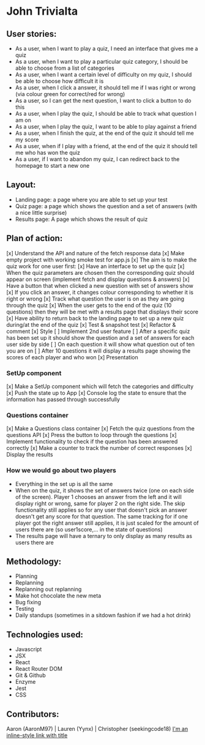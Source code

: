 # John Trivialta 

## User stories:
* As a user, when I want to play a quiz, I need an interface that gives me a quiz
* As a user, when I want to play a particular quiz category, I should be able to choose from a list of categories
* As a user, when I want a certain level of difficulty on my quiz, I should be able to choose how difficult it is
* As a user, when I click a answer, it should tell me if I was right or wrong (via colour green for correct/red for wrong)
* As a user, so I can get the next question, I want to click a button to do this
* As a user, when I play the quiz, I should be able to track what question I am on
* As a user, when I play the quiz, I want to be able to play against a friend
* As a user, when I finish the quiz, at the end of the quiz it should tell me my score
* As a user, when if I play with a friend, at the end of the quiz it should tell me who has won the quiz
* As a user, if I want to abandon my quiz, I can redirect back to the homepage to start a new one


## Layout:
* Landing page: a page where you are able to set up your test 
* Quiz page: a page which shows the question and a set of answers (with a nice little surprise)
* Results page: A page which shows the result of quiz

## Plan of action:
[x] Understand the API and nature of the fetch response data
[x] Make empty project with working smoke test for app.js
[x] The aim is to make the quiz work for one user first:
    [x] Have an interface to set up the quiz
    [x] When the quiz parameters are chosen then the corresponding quiz should appear on screen (implement fetch and display questions & answers)
    [x] Have a button that when clicked a new question with set of answers show
    [x] If you click an answer, it changes colour corresponding to whether it is right or wrong
    [x] Track what question the user is on as they are going through the quiz
    [x] When the user gets to the end of the quiz (10 questions) then they will be met with a results page that displays their score
    [x] Have ability to return back to the landing page to set up a new quiz during/at the end of the quiz
[x] Test & snapshot test
[x] Refactor & comment
[x] Style
[ ] Implement 2nd user feature
    [ ] After a specific quiz has been set up it should show the question and a set of answers for each user side by side
    [ ] On each question it will show what question out of ten you are on 
    [ ] After 10 questions it will display a results page showing the scores of each player and who won
[x] Presentation

### SetUp component
[x] Make a SetUp component which will fetch the categories and difficulty
[x] Push the state up to App
[x] Console log the state to ensure that the information has passed through successfully

### Questions container
[x] Make a Questions class container
[x] Fetch the quiz questions from the questions API
[x] Press the button to loop through the questions
[x] Implement functionality to check if the question has been answered correctly
[x] Make a counter to track the number of correct responses
[x] Display the results

### How we would go about two players
* Everything in the set up is all the same 
* When on the quiz, it shows the set of answers twice (one on each side of the screen). Player 1 chooses an answer from the left and it will display right or wrong, same for player 2 on the right side. The skip functionality still applies so for any user that doesn't pick an answer doesn't get any score for that question. The same tracking for if one player got the right answer still applies, it is just scaled for the amount of users there are (so user1score,... in the state of questions)
* The results page will have a ternary to only display as many results as users there are


## Methodology:
* Planning
* Replanning
* Replanning out replanning
* Make hot chocolate the new meta
* Bug fixing
* Testing
* Daily standups (sometimes in a sitdown fashion if we had a hot drink)

## Technologies used:
* Javascript
* JSX
* React
* React Router DOM
* Git & Github
* Enzyme
* Jest
* CSS

## Contributors:
Aaron (AaronM97) | Lauren (Yynx) | Christopher (seekingcode18)
[I'm an inline-style link with title](https://www.google.com "Google's Homepage")
